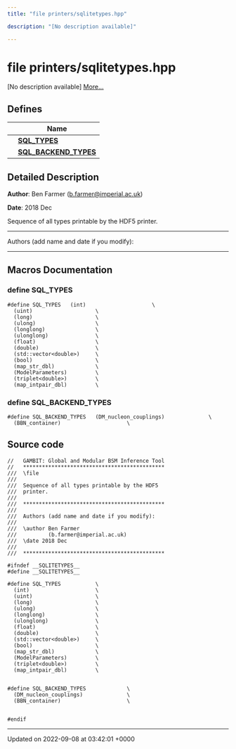 ```yaml
---
title: "file printers/sqlitetypes.hpp"

description: "[No description available]"

---
```


# file printers/sqlitetypes.hpp

[No description available] [More...](#detailed-description)

## Defines

|                | Name           |
| -------------- | -------------- |
|  | **[SQL_TYPES](/documentation/code/files/sqlitetypes_8hpp/#define-sql-types)**  |
|  | **[SQL_BACKEND_TYPES](/documentation/code/files/sqlitetypes_8hpp/#define-sql-backend-types)**  |

## Detailed Description


**Author**: Ben Farmer ([b.farmer@imperial.ac.uk](mailto:b.farmer@imperial.ac.uk)) 

**Date**: 2018 Dec

Sequence of all types printable by the HDF5 printer.



------------------

Authors (add name and date if you modify):



------------------




## Macros Documentation

### define SQL_TYPES

```
#define SQL_TYPES   (int)                     \
  (uint)                    \
  (long)                    \
  (ulong)                   \
  (longlong)                \
  (ulonglong)               \
  (float)                   \
  (double)                  \
  (std::vector<double>)     \
  (bool)                    \
  (map_str_dbl)             \
  (ModelParameters)         \
  (triplet<double>)         \
  (map_intpair_dbl)         \
```


### define SQL_BACKEND_TYPES

```
#define SQL_BACKEND_TYPES   (DM_nucleon_couplings)              \
  (BBN_container)                     \
```


## Source code

```
//   GAMBIT: Global and Modular BSM Inference Tool
//   *********************************************
///  \file
///
///  Sequence of all types printable by the HDF5
///  printer.
///
///  *********************************************
///
///  Authors (add name and date if you modify):
///
///  \author Ben Farmer
///          (b.farmer@imperial.ac.uk)
///  \date 2018 Dec
///
///  *********************************************

#ifndef __SQLITETYPES__
#define __SQLITETYPES__

#define SQL_TYPES           \
  (int)                     \
  (uint)                    \
  (long)                    \
  (ulong)                   \
  (longlong)                \
  (ulonglong)               \
  (float)                   \
  (double)                  \
  (std::vector<double>)     \
  (bool)                    \
  (map_str_dbl)             \
  (ModelParameters)         \
  (triplet<double>)         \
  (map_intpair_dbl)         \


#define SQL_BACKEND_TYPES             \
  (DM_nucleon_couplings)              \
  (BBN_container)                     \


#endif
```


-------------------------------

Updated on 2022-09-08 at 03:42:01 +0000
